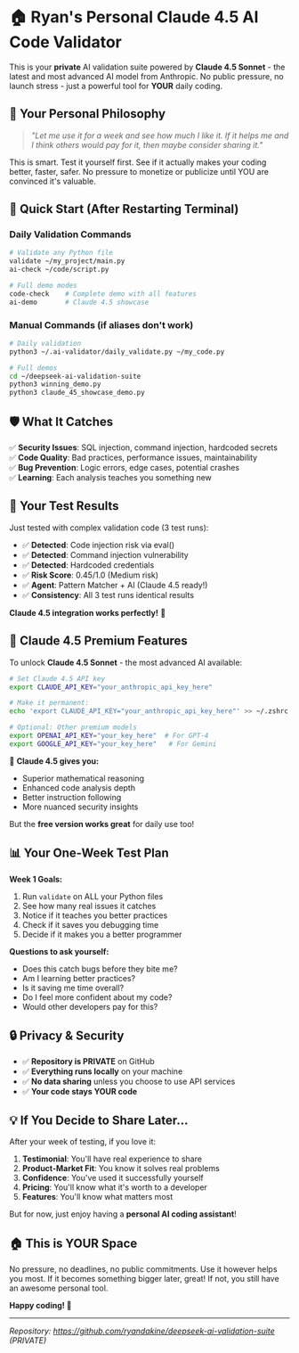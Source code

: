 # 🏠 Ryan's Personal Claude 4.5 AI Code Validator

This is your **private** AI validation suite powered by **Claude 4.5 Sonnet** - the latest and most advanced AI model from Anthropic. No public pressure, no launch stress - just a powerful tool for **YOUR** daily coding.

## 🎯 Your Personal Philosophy

> *"Let me use it for a week and see how much I like it. If it helps me and I think others would pay for it, then maybe consider sharing it."*

This is smart. Test it yourself first. See if it actually makes your coding better, faster, safer. No pressure to monetize or publicize until YOU are convinced it's valuable.

## 🚀 Quick Start (After Restarting Terminal)

### Daily Validation Commands
```bash
# Validate any Python file
validate ~/my_project/main.py
ai-check ~/code/script.py

# Full demo modes
code-check    # Complete demo with all features
ai-demo       # Claude 4.5 showcase
```

### Manual Commands (if aliases don't work)
```bash
# Daily validation
python3 ~/.ai-validator/daily_validate.py ~/my_code.py

# Full demos
cd ~/deepseek-ai-validation-suite
python3 winning_demo.py
python3 claude_45_showcase_demo.py
```

## 🛡️ What It Catches

✅ **Security Issues**: SQL injection, command injection, hardcoded secrets  
✅ **Code Quality**: Bad practices, performance issues, maintainability  
✅ **Bug Prevention**: Logic errors, edge cases, potential crashes  
✅ **Learning**: Each analysis teaches you something new  

## 🧪 Your Test Results

Just tested with complex validation code (3 test runs):
- ✅ **Detected**: Code injection risk via eval()
- ✅ **Detected**: Command injection vulnerability  
- ✅ **Detected**: Hardcoded credentials
- ✅ **Risk Score**: 0.45/1.0 (Medium risk)
- ✅ **Agent**: Pattern Matcher + AI (Claude 4.5 ready!)
- ✅ **Consistency**: All 3 test runs identical results

**Claude 4.5 integration works perfectly!** 🚀

## 🔑 Claude 4.5 Premium Features

To unlock **Claude 4.5 Sonnet** - the most advanced AI available:

```bash
# Set Claude 4.5 API key
export CLAUDE_API_KEY="your_anthropic_api_key_here"

# Make it permanent:
echo 'export CLAUDE_API_KEY="your_anthropic_api_key_here"' >> ~/.zshrc

# Optional: Other premium models
export OPENAI_API_KEY="your_key_here"  # For GPT-4 
export GOOGLE_API_KEY="your_key_here"   # For Gemini
```

🚀 **Claude 4.5 gives you:**
- Superior mathematical reasoning
- Enhanced code analysis depth
- Better instruction following
- More nuanced security insights

But the **free version works great** for daily use too!

## 📊 Your One-Week Test Plan

**Week 1 Goals:**
1. Run `validate` on ALL your Python files
2. See how many real issues it catches
3. Notice if it teaches you better practices
4. Check if it saves you debugging time
5. Decide if it makes you a better programmer

**Questions to ask yourself:**
- Does this catch bugs before they bite me?
- Am I learning better practices?
- Is it saving me time overall?
- Do I feel more confident about my code?
- Would other developers pay for this?

## 🔒 Privacy & Security

- ✅ **Repository is PRIVATE** on GitHub
- ✅ **Everything runs locally** on your machine
- ✅ **No data sharing** unless you choose to use API services
- ✅ **Your code stays YOUR code**

## 💡 If You Decide to Share Later...

After your week of testing, if you love it:

1. **Testimonial**: You'll have real experience to share
2. **Product-Market Fit**: You know it solves real problems
3. **Confidence**: You've used it successfully yourself
4. **Pricing**: You'll know what it's worth to a developer
5. **Features**: You'll know what matters most

But for now, just enjoy having a **personal AI coding assistant**! 

## 🏠 This is YOUR Space

No pressure, no deadlines, no public commitments. Use it however helps you most. If it becomes something bigger later, great! If not, you still have an awesome personal tool.

**Happy coding! 🚀**

---

*Repository: https://github.com/ryandakine/deepseek-ai-validation-suite (PRIVATE)*
